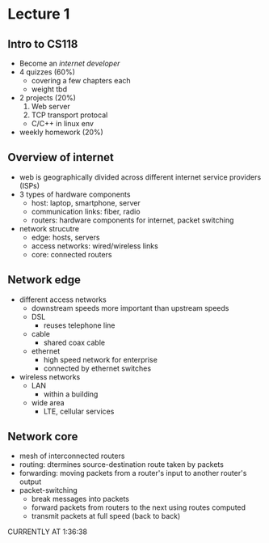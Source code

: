 # Lecture 1

## Intro to CS118 
- Become an *internet developer*
- 4 quizzes (60%)
    - covering a few chapters each
    - weight tbd
- 2 projects (20%)
    1. Web server
    2. TCP transport protocal
    - C/C++ in linux env
- weekly homework (20%)

## Overview of internet
- web is geographically divided across different internet service providers (ISPs)
- 3 types of hardware components
    - host: laptop, smartphone, server 
    - communication links: fiber, radio
    - routers: hardware components for internet, packet switching
- network strucutre
    - edge: hosts, servers
    - access networks: wired/wireless links
    - core: connected routers

## Network edge
- different access networks
    - downstream speeds more important than upstream speeds
    - DSL
        - reuses telephone line 
    - cable
        - shared coax cable
    - ethernet
        - high speed network for enterprise
        - connected by ethernet switches 
- wireless networks
    - LAN
        - within a building
    - wide area
        - LTE, cellular services

## Network core
- mesh of interconnected routers
- routing: dtermines source-destination route taken by packets
- forwarding: moving packets from a router's input to another router's output
- packet-switching
    - break messages into packets
    - forward packets from routers to the next using routes computed 
    - transmit packets at full speed (back to back)

CURRENTLY AT 1:36:38